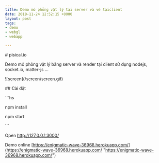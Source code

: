 ```yaml
---
title: Demo mô phỏng vật lý tại server và vẽ tạiclient
date: 2018-11-24 12:52:15 +0000
layout: post
tags:
- demo
- webgl
- webapp

---
```

\# pisical.io

Demo mô phỏng vật lý bằng server và render tại client sử dụng nodejs, socket.io, matter-js ...

!\[screen\](/screen/screen.gif)

\## Cài đặt

\`\`\`hs

npm install

npm start

\`\`\`

Open http://127.0.0.1:3000/

Demo online [https://enigmatic-wave-36968.herokuapp.com/](https://enigmatic-wave-36968.herokuapp.com/ "https://enigmatic-wave-36968.herokuapp.com/")